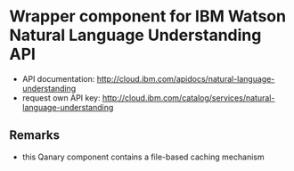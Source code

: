 # Wrapper component for IBM Watson Natural Language Understanding API

* API documentation: http://cloud.ibm.com/apidocs/natural-language-understanding
* request own API key: http://cloud.ibm.com/catalog/services/natural-language-understanding

## Remarks

* this Qanary component contains a file-based caching mechanism
